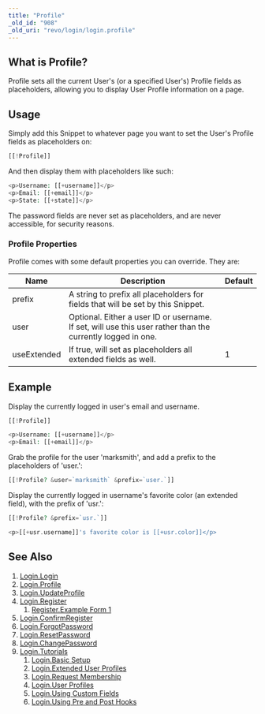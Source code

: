 ```yaml
---
title: "Profile"
_old_id: "908"
_old_uri: "revo/login/login.profile"
---
```


## What is Profile?

Profile sets all the current User's (or a specified User's) Profile fields as placeholders, allowing you to display User Profile information on a page.

## Usage

Simply add this Snippet to whatever page you want to set the User's Profile fields as placeholders on:

``` php
[[!Profile]]
```

And then display them with placeholders like such:

``` php
<p>Username: [[+username]]</p>
<p>Email: [[+email]]</p>
<p>State: [[+state]]</p>
```

The password fields are never set as placeholders, and are never accessible, for security reasons.

### Profile Properties

Profile comes with some default properties you can override. They are:

| Name        | Description                                                                                                 | Default |
| ----------- | ----------------------------------------------------------------------------------------------------------- | ------- |
| prefix      | A string to prefix all placeholders for fields that will be set by this Snippet.                            |         |
| user        | Optional. Either a user ID or username. If set, will use this user rather than the currently logged in one. |         |
| useExtended | If true, will set as placeholders all extended fields as well.                                              | 1       |

## Example

Display the currently logged in user's email and username.

``` php
[[!Profile]]

<p>Username: [[+username]]</p>
<p>Email: [[+email]]</p>
```

Grab the profile for the user 'marksmith', and add a prefix to the placeholders of 'user.':

``` php
[[!Profile? &user=`marksmith` &prefix=`user.`]]
```

Display the currently logged in username's favorite color (an extended field), with the prefix of 'usr.':

``` php
[[!Profile? &prefix=`usr.`]]

<p>[[+usr.username]]'s favorite color is [[+usr.color]]</p>
```

## See Also

1. [Login.Login](extras/login/login)
2. [Login.Profile](extras/login/login.profile)
3. [Login.UpdateProfile](extras/login/login.updateprofile)
4. [Login.Register](extras/login/login.register)
   1. [Register.Example Form 1](extras/login/login.register/example-form-1)
5. [Login.ConfirmRegister](extras/login/login.confirmregister)
6. [Login.ForgotPassword](extras/login/login.forgotpassword)
7. [Login.ResetPassword](extras/login/login.resetpassword)
8. [Login.ChangePassword](extras/login/login.changepassword)
9. [Login.Tutorials](extras/login/login.tutorials)
    1. [Login.Basic Setup](extras/login/login.tutorials/basic-setup)
    2. [Login.Extended User Profiles](extras/login/login.tutorials/extended-user-profiles)
    3. [Login.Request Membership](extras/login/login.tutorials/request-membership)
    4. [Login.User Profiles](extras/login/login.tutorials/user-profiles)
    5. [Login.Using Custom Fields](extras/login/login.tutorials/using-custom-fields)
    6. [Login.Using Pre and Post Hooks](extras/login/login.tutorials/using-pre-and-post-hooks)